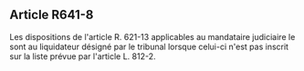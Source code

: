 Article R641-8
----
Les dispositions de l'article R. 621-13 applicables au mandataire judiciaire le
sont au liquidateur désigné par le tribunal lorsque celui-ci n'est pas inscrit
sur la liste prévue par l'article L. 812-2.
